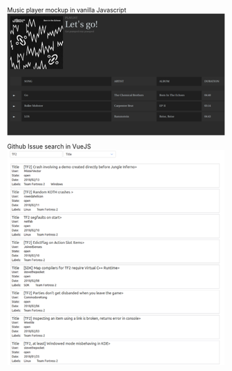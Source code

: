 Music player mockup in vanilla Javascript
![alt text](screenshots/screenshot2.png)

Github Issue search in VueJS
![alt text](screenshots/screenshot1.png)
